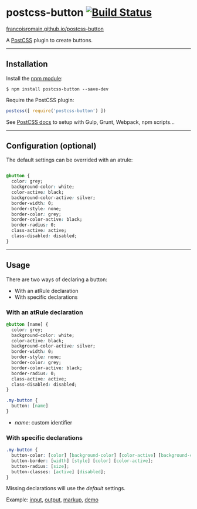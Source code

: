 # postcss-button [![Build Status][ci-img]][ci]

[francoisromain.github.io/postcss-button](http://francoisromain.github.io/postcss-button)

A [PostCSS] plugin to create buttons.

[PostCSS]: https://github.com/postcss/postcss
[ci-img]:  https://travis-ci.org/francoisromain/postcss-button.svg
[ci]:      https://travis-ci.org/francoisromain/postcss-button

* * * 

## Installation

Install the [npm module](https://www.npmjs.com/package/postcss-button):

    $ npm install postcss-button --save-dev

Require the PostCSS plugin:

``` js
postcss([ require('postcss-button') ])
```

See [PostCSS docs](https://github.com/postcss/postcss#usage) to setup with Gulp, Grunt, Webpack, npm scripts… 

* * * 

## Configuration (optional)

The default settings can be overrided with an atrule:

``` css

@button {
  color: grey;
  background-color: white;
  color-active: black;
  background-color-active: silver;
  border-width: 0;
  border-style: none;
  border-color: grey;
  border-color-active: black;
  border-radius: 0;
  class-active: active;
  class-disabled: disabled;
}
```


* * * 

## Usage

There are two ways of declaring a button: 
- With an atRule declaration
- With specific declarations

### With an atRule declaration

``` css
@button [name] {
  color: grey;
  background-color: white;
  color-active: black;
  background-color-active: silver;
  border-width: 0;
  border-style: none;
  border-color: grey;
  border-color-active: black;
  border-radius: 0;
  class-active: active;
  class-disabled: disabled;
}

.my-button {
  button: [name]
}
```

- _name_: custom identifier

### With specific declarations

``` css 
.my-button {
  button-color: [color] [background-color] [color-active] [background-color-active];
  button-border: [width] [style] [color] [color-active];
  button-radius: [size];
  button-classes: [active] [disabled];
}
```

Missing declarations will use the _default_ settings. 

Example: [input](https://github.com/francoisromain/postcss-button/blob/gh-pages/test/src/00.css), [output](https://github.com/francoisromain/postcss-button/blob/gh-pages/test/dist/00.css), [markup](https://github.com/francoisromain/postcss-button/blob/gh-pages/test/00.html), [demo](http://localhost/francoisromain.github.io/postcss-button/test/00.html)

